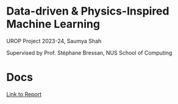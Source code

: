 # Data-driven & Physics-Inspired Machine Learning
UROP Project 2023-24, Saumya Shah

Supervised by Prof. Stéphane Bressan, NUS School of Computing

# Docs
[Link to Report](https://www.overleaf.com/read/zpnxbpyvjngn#bfb7f1)
